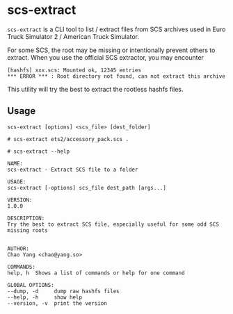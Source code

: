 # scs-extract

`scs-extract` is a CLI tool to list / extract files from SCS archives used in Euro Truck Simulator 2 / American Truck Simulator.

For some SCS, the root may be missing or intentionally prevent others to extract. When you use the official SCS extractor, you may encounter
```
[hashfs] xxx.scs: Mounted ok, 12345 entries
*** ERROR *** : Root directory not found, can not extract this archive
```
This utility will try the best to extract the rootless hashfs files.

## Usage

`scs-extract [options] <scs_file> [dest_folder]`

```console
# scs-extract ets2/accessory_pack.scs .
```

```
# scs-extract --help

NAME:
scs-extract - Extract SCS file to a folder

USAGE:
scs-extract [-options] scs_file dest_path [args...]

VERSION:
1.0.0

DESCRIPTION:
Try the best to extract SCS file, especially useful for some odd SCS missing roots


AUTHOR:
Chao Yang <chao@yang.so>

COMMANDS:
help, h  Shows a list of commands or help for one command

GLOBAL OPTIONS:
--dump, -d     dump raw hashfs files
--help, -h     show help
--version, -v  print the version
```
